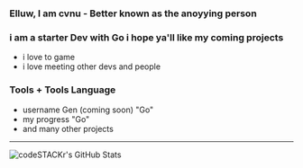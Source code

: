 ### Elluw, I am cvnu - Better known as the anoyying person

### i am a starter Dev with Go i hope ya'll like my coming projects
- i love to game
- i love meeting other devs and people


### Tools + Tools Language
- username Gen (coming soon) "Go"
- my progress "Go"
- and many other projects

<!---------MY-GITHUB-STATS------------------->

---
<img align="left" alt="codeSTACKr's GitHub Stats" src="https://github-readme-stats.vercel.app/api?username=cvnu&amp;show_icons=true&amp;hide_border=false&amp;title_color=000000&amp;icon_color=#FF00FF&amp;bg_color=FF00FF&amp;text_color=ffffff&amp;border_color=000000" style="max-width: 100%;">
